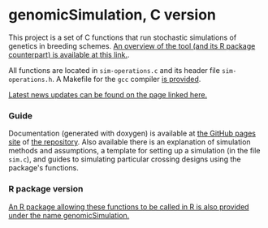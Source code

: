 # genomicSimulation, C version

This project is a set of C functions that run stochastic simulations of genetics in breeding schemes. [An overview of the tool (and its R package counterpart) is available at this link.](https://doi.org/10.1093/g3journal/jkac216).

All functions are located in `sim-operations.c` and its header file `sim-operations.h`. A Makefile for the `gcc` compiler [is provided](https://github.com/vllrs/genomicSimulationC/blob/main/Makefile).

[Latest news updates can be found on the page linked here.](https://vllrs.github.io/genomicSimulationC/html/news.html)

### Guide
Documentation (generated with doxygen) is available at [the GitHub pages site](https://vllrs.github.io/genomicSimulationC/html/index.html) of [the repository](https://github.com/vllrs/genomicSimulationC). Also available there is an explanation of simulation methods and assumptions, a template for setting up a simulation (in the file `sim.c`), and guides to simulating particular crossing designs using the package's functions.

### R package version
[An R package allowing these functions to be called in R is also provided under the name genomicSimulation.](https://github.com/vllrs/genomicSimulation)
